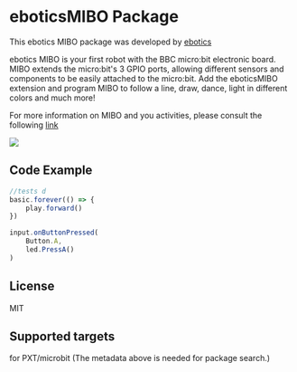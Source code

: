 
# eboticsMIBO Package
This ebotics MIBO package was developed by [ebotics](https://www.ebotics.com/product/mibo/) 

ebotics MIBO is your first robot with the BBC micro:bit electronic board. MIBO extends the micro:bit's 3 GPIO ports, allowing different sensors and components to be easily attached to the micro:bit. Add the eboticsMIBO extension and program MIBO to follow a line, draw, dance, light in different colors and much more!

For more information on MIBO and you activities, please consult the following [link](https://www.ebotics.com/product/mibo/#guides)

![](https://i.imgur.com/vTegCSm.png)


## Code Example
```JavaScript
//tests d
basic.forever(() => {
    play.forward()
})

input.onButtonPressed(
    Button.A, 
    led.PressA()
)
```

## License
MIT

## Supported targets
for PXT/microbit (The metadata above is needed for package search.)

